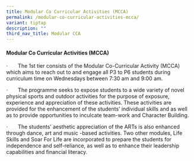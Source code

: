```yaml
---
title: Modular Co Curricular Activities (MCCA)
permalink: /modular-co-curricular-activities-mcca/
variant: tiptap
description: ""
third_nav_title: Modular CCA
---
```

<h4><strong>Modular Co Curricular Activities (MCCA)</strong></h4>
<p>·&nbsp;&nbsp;&nbsp;&nbsp;&nbsp;&nbsp; The 1st tier consists of the Modular
Co-Curricular Activity (MCCA) which aims to reach out to and engage all
P3 to P6 students during curriculum time on Wednesdays between 7:30 am
and 9:00 am.</p>
<p>·&nbsp;&nbsp;&nbsp;&nbsp;&nbsp;&nbsp; The programme seeks to expose students
to a wide variety of novel physical sports and outdoor activities for the
purpose of exposure, experience and appreciation of these activities. These
activities are provided for the enhancement of the students’ individual
skills and as well as to provide opportunities to inculcate team-work and
Character Building.</p>
<p>·&nbsp;&nbsp;&nbsp;&nbsp;&nbsp;&nbsp; The students’ aesthetic appreciation
of the ARTs is also enhanced through dance, art and music -based activities.
Two other modules, Life Skills and Soar For Life are incorporated to prepare
the students for independence and self-reliance, as well as to enhance
their leadership capabilities and financial literacy.</p>
<p>&nbsp;</p>